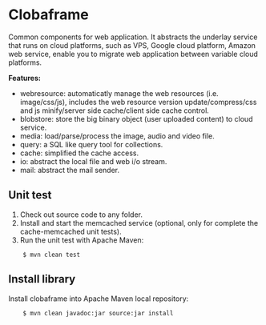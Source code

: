 Clobaframe
==========
Common components for web application.
It abstracts the underlay service that runs on cloud platforms,
such as VPS, Google cloud platform, Amazon web service, enable you to migrate
web application between variable cloud platforms.

__Features:__

* webresource: automaticatly manage the web resources (i.e. image/css/js), includes the web resource version update/compress/css and js minify/server side cache/client side cache control.
* blobstore: store the big binary object (user uploaded content) to cloud service.
* media: load/parse/process the image, audio and video file.
* query: a SQL like query tool for collections.
* cache: simplified the cache access.
* io: abstract the local file and web i/o stream.
* mail: abstract the mail sender.

Unit test
---------
1. Check out source code to any folder.
2. Install and start the memcached service (optional, only for complete the cache-memcached unit tests).
3. Run the unit test with Apache Maven:
```
    $ mvn clean test
```

Install library
---------------
Install clobaframe into Apache Maven local repository:
```
    $ mvn clean javadoc:jar source:jar install
```
